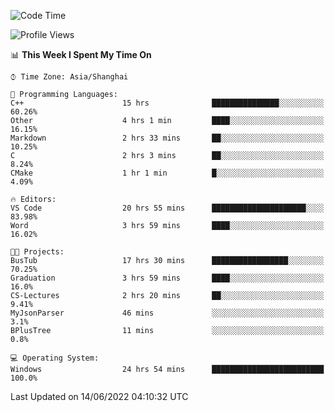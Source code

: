 <!--START_SECTION:waka-->
![Code Time](http://img.shields.io/badge/Code%20Time-125%20hrs%2047%20mins-blue)

![Profile Views](http://img.shields.io/badge/Profile%20Views-0-blue)

📊 **This Week I Spent My Time On** 

```text
⌚︎ Time Zone: Asia/Shanghai

💬 Programming Languages: 
C++                      15 hrs              ███████████████░░░░░░░░░░   60.26% 
Other                    4 hrs 1 min         ████░░░░░░░░░░░░░░░░░░░░░   16.15% 
Markdown                 2 hrs 33 mins       ██░░░░░░░░░░░░░░░░░░░░░░░   10.25% 
C                        2 hrs 3 mins        ██░░░░░░░░░░░░░░░░░░░░░░░   8.24% 
CMake                    1 hr 1 min          █░░░░░░░░░░░░░░░░░░░░░░░░   4.09%

🔥 Editors: 
VS Code                  20 hrs 55 mins      █████████████████████░░░░   83.98% 
Word                     3 hrs 59 mins       ████░░░░░░░░░░░░░░░░░░░░░   16.02%

🐱‍💻 Projects: 
BusTub                   17 hrs 30 mins      █████████████████░░░░░░░░   70.25% 
Graduation               3 hrs 59 mins       ████░░░░░░░░░░░░░░░░░░░░░   16.0% 
CS-Lectures              2 hrs 20 mins       ██░░░░░░░░░░░░░░░░░░░░░░░   9.41% 
MyJsonParser             46 mins             ░░░░░░░░░░░░░░░░░░░░░░░░░   3.1% 
BPlusTree                11 mins             ░░░░░░░░░░░░░░░░░░░░░░░░░   0.8%

💻 Operating System: 
Windows                  24 hrs 54 mins      █████████████████████████   100.0%

```


 Last Updated on 14/06/2022 04:10:32 UTC
<!--END_SECTION:waka-->
